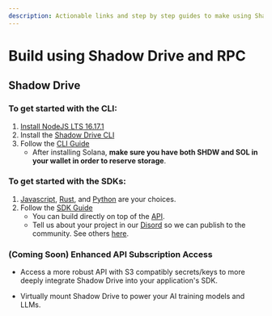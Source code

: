 ```yaml
---
description: Actionable links and step by step guides to make using Shadow Platform services as easy as possible!
---
```


# **Build using Shadow Drive and RPC**

## **Shadow Drive**

### **To get started with the CLI:**  
1. [Install NodeJS LTS 16.17.1](https://nodejs.org/en/download/)  
2. Install the [Shadow Drive CLI](/build/shadow-drive/README.md)
3. Follow the [CLI Guide](/build/shadow-drive/the-cli.md)
    * After installing Solana, **make sure you have both SHDW and SOL in your wallet in order to reserve storage**.

### **To get started with the SDKs:**
1. [Javascript](https://www.npmjs.com/package/@shadow-drive/sdk), [Rust](https://crates.io/crates/shadow-drive-rust), and [Python](https://github.com/GenesysGo/shadow-drive-rust/tree/main/py) are your choices.
2. Follow the [SDK Guide](/build/shadow-drive/the-sdk.md)
    * You can build directly on top of the [API](shadow-drive/the-api.md).  
    * Tell us about your project in our [Disord](https://discord.gg/genesysgo) so we can publish to the community. See others [here](shadow-drive/community-mainted-uis.md).

### **(Coming Soon) Enhanced API Subscription Access**
* Access a more robust API with S3 compatibly secrets/keys to more deeply integrate Shadow Drive into your application's SDK. 

* Virtually mount Shadow Drive to power your AI training models and LLMs. 
